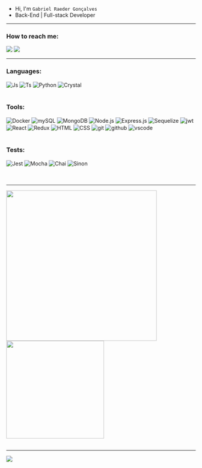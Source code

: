 <!--[![Typing SVG](https://readme-typing-svg.demolab.com?font=Fira+Code&weight=500&size=26&pause=1000&color=D43030&center=true&vCenter=true&width=435&lines=Welcome+to+my+GitHub+page!)](https://git.io/typing-svg)-->

- Hi, I'm `Gabriel Raeder Gonçalves`
- Back-End | Full-stack Developer


<hr/>
<div>
  <h3>How to reach me:</h3>
  <a href = "mailto:gabrielraeder@outlook.com.br"><img src="https://img.shields.io/badge/Microsoft_Outlook-0078D4?style=for-the-badge&logo=microsoft-outlook&logoColor=white" target="_blank"></a>
  <a href="https://www.linkedin.com/in/gabrielraedergoncalves/" target="_blank"><img src="https://img.shields.io/badge/-LinkedIn-%230077B5?style=for-the-badge&logo=linkedin&logoColor=white" target="_blank"></a> 
</div>

 <hr/>

 <div style="display: inline_block">
  <h3>Languages:</h3>
  <img align="center" alt="Js" src="https://img.shields.io/badge/JavaScript-F7DF1E?style=for-the-badge&logo=javascript&logoColor=black">
  <img align="center" alt="Ts" src="https://img.shields.io/badge/typescript-%23007ACC.svg?style=for-the-badge&logo=typescript&logoColor=white">
  <img align="center" alt="Python" src="https://img.shields.io/badge/python-3670A0?style=for-the-badge&logo=python&logoColor=ffdd54">
  <img align="center" alt="Crystal" src="https://img.shields.io/badge/crystal-%23000000.svg?style=for-the-badge&logo=crystal&logoColor=white">
  <br/>
  <br/>
  <h3>Tools:</h3>
  <img align="center" alt="Docker" src="https://img.shields.io/badge/docker-%230db7ed.svg?style=for-the-badge&logo=docker&logoColor=white">
  <img align="center" alt="mySQL" src="https://img.shields.io/badge/MySQL-00000F?style=for-the-badge&logo=mysql&logoColor=white">
  <img align="center" alt="MongoDB" src="https://img.shields.io/badge/MongoDB-%234ea94b.svg?style=for-the-badge&logo=mongodb&logoColor=white">
  <img align="center" alt="Node.js" src="https://img.shields.io/badge/Node.js-43853D?style=for-the-badge&logo=node.js&logoColor=white">
  <img align="center" alt="Express.js" src="https://img.shields.io/badge/express.js-%23404d59.svg?style=for-the-badge&logo=express&logoColor=%2361DAFB">
  <img align="center" alt="Sequelize" src="https://img.shields.io/badge/Sequelize-52B0E7?style=for-the-badge&logo=Sequelize&logoColor=white">
  <img align="center" alt="jwt" src="https://img.shields.io/badge/JWT-black?style=for-the-badge&logo=JSON%20web%20tokens"><br/>
  <img align="center" alt="React" src="https://img.shields.io/badge/React-20232A?style=for-the-badge&logo=react&logoColor=61DAFB">
  <img align="center" alt="Redux" src="https://img.shields.io/badge/Redux-593D88?style=for-the-badge&logo=redux&logoColor=white">
  <img align="center" alt="HTML" src="https://img.shields.io/badge/HTML5-E34F26?style=for-the-badge&logo=html5&logoColor=white">
  <img align="center" alt="CSS" src="https://img.shields.io/badge/CSS3-1572B6?style=for-the-badge&logo=css3&logoColor=white">
  <img align="center" alt="git" src="https://img.shields.io/badge/git-%23F05033.svg?style=for-the-badge&logo=git&logoColor=white">
  <img align="center" alt="github" src="https://img.shields.io/badge/github-%23121011.svg?style=for-the-badge&logo=github&logoColor=white">
  <img align="center" alt="vscode" src="https://img.shields.io/badge/Visual%20Studio%20Code-0078d7.svg?style=for-the-badge&logo=visual-studio-code&logoColor=white">
  <br/>
  <br/>
  <h3>Tests:</h3>
  <img align="center" alt="Jest" src="https://img.shields.io/badge/-jest-%23C21325?style=for-the-badge&logo=jest&logoColor=white">
  <img align="center" alt="Mocha" src="https://img.shields.io/badge/-mocha-%238D6748?style=for-the-badge&logo=mocha&logoColor=white">
  <img align="center" alt="Chai" src="https://img.shields.io/badge/chai.js-323330?style=for-the-badge&logo=chai&logoColor=red">
  <img align="center" alt="Sinon" src="https://img.shields.io/badge/sinon.js-323330?style=for-the-badge&logo=sinon">
  <br/>
  <br/>  
</div>

 <br/>
 <hr/>
<div>
  <a href="https://github.com/anuraghazra/github-readme-stats">
    <img width=400px align="center" src="https://github-readme-stats.vercel.app/api?username=gabrielraeder&theme=dark&show_icons=true&hide=issues" />
  </a>
  <a href="https://github.com/anuraghazra/github-readme-stats">
    <img width=260px align="center" src="https://github-readme-stats.vercel.app/api/top-langs/?username=gabrielraeder&theme=dark&layout=compact" />
  </a> 
</div>
 <br/>
 
 
 ---
 ![](https://komarev.com/ghpvc/?username=gabrielraeder&color=red)

